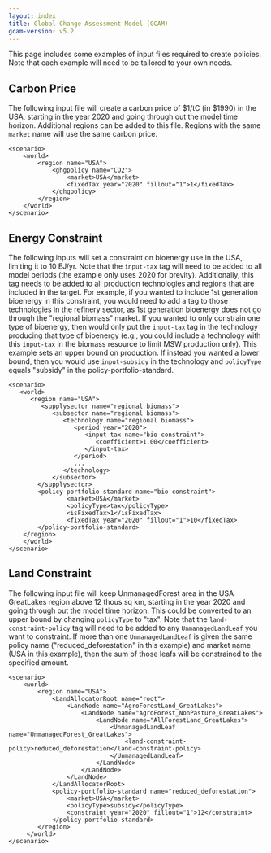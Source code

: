 ```yaml
---
layout: index
title: Global Change Assessment Model (GCAM)
gcam-version: v5.2
---
```


This page includes some examples of input files required to create policies. Note that each example will need to be tailored to your own needs.

## <a name="carbon-price"> Carbon Price </a>
The following input file will create a carbon price of $1/tC (in $1990) in the USA, starting in the year 2020 and going through out the model time horizon. Additional regions can be added to this file. Regions with the same `market` name will use the same carbon price.

```
<scenario>
    <world>
        <region name="USA">
            <ghgpolicy name="CO2">
                <market>USA</market>
                <fixedTax year="2020" fillout="1">1</fixedTax>
            </ghgpolicy>
        </region>
    </world>
</scenario>
```

## <a name="energy-constraint"> Energy Constraint </a>
The following inputs will set a constraint on bioenergy use in the USA, limiting it to 10 EJ/yr. Note that the `input-tax` tag will need to be added to all model periods (the example only uses 2020 for brevity). Additionally, this tag needs to be added to all production technologies and regions that are included in the target. For example, if you wanted to include 1st generation bioenergy in this constraint, you would need to add a tag to those technologies in the refinery sector, as 1st generation bioenergy does not go through the "regional biomass" market. If you wanted to only constrain one type of bioenergy, then would only put the `input-tax` tag in the technology producing that type of bioenergy (e.g., you could include a technology with this `input-tax` in the biomass resource to limit MSW production only). This example sets an upper bound on production. If instead you wanted a lower bound, then you would use `input-subsidy` in the technology and `policyType` equals "subsidy" in the policy-portfolio-standard. 

```
<scenario>
   <world>
      <region name="USA">
         <supplysector name="regional biomass">
            <subsector name="regional biomass">
               <technology name="regional biomass">
                  <period year="2020">
                     <input-tax name="bio-constraint">
                        <coefficient>1.00</coefficient>
                     </input-tax>
                  </period>
                  ...
               </technology>
            </subsector>
        </supplysector>
        <policy-portfolio-standard name="bio-constraint">
				<market>USA</market>
				<policyType>tax</policyType>		
				<isFixedTax>1</isFixedTax>
				<fixedTax year="2020" fillout="1">10</fixedTax>
		</policy-portfolio-standard>
    </region>
	</world>
</scenario>
```

## <a name="land-constraint"> Land Constraint </a>
The following input file will keep UnmanagedForest area in the USA GreatLakes region above 12 thous sq km, starting in the year 2020 and going through out the model time horizon. This could be converted to an upper bound by changing `policyType` to "tax". Note that the `land-constraint-policy` tag will need to be added to any `UnmanagedLandLeaf` you want to constraint. If more than one `UnmanagedLandLeaf` is given the same policy name ("reduced_deforestation" in this example) and market name (USA in this example), then the sum of those leafs will be constrained to the specified amount.

```
<scenario>
    <world>
        <region name="USA">
            <LandAllocatorRoot name="root">
                <LandNode name="AgroForestLand_GreatLakes">
                    <LandNode name="AgroForest_NonPasture_GreatLakes">
                        <LandNode name="AllForestLand_GreatLakes">
                            <UnmanagedLandLeaf name="UnmanagedForest_GreatLakes">
                                <land-constraint-policy>reduced_deforestation</land-constraint-policy>
                            </UnmanagedLandLeaf>
                        </LandNode>
                    </LandNode>
                </LandNode>
            </LandAllocatorRoot>
            <policy-portfolio-standard name="reduced_deforestation">
                <market>USA</market>
                <policyType>subsidy</policyType>
                <constraint year="2020" fillout="1">12</constraint>
            </policy-portfolio-standard>
        </region>
     </world>
</scenario>
```